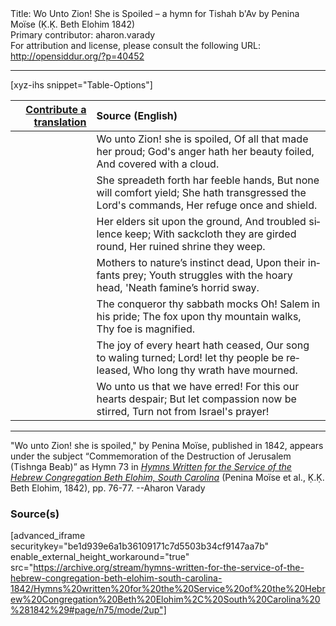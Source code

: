 <html>
<head></head>
<body>
Title: Wo Unto Zion! She is Spoiled – a hymn for Tishah b'Av by Penina Moïse (Ḳ.Ḳ. Beth Elohim 1842)<br />
Primary contributor: aharon.varady<br />
For attribution and license, please consult the following URL: <a href="http://opensiddur.org/?p=40452">http://opensiddur.org/?p=40452</a>
<p />
<hr />

[xyz-ihs snippet="Table-Options"]<table style="margin-left: auto; margin-right: auto;" class="draggable">
<thead><tr><th id="x" style="text-align: right;"><a href="/translate/" target="_blank" rel="noopener">Contribute a translation</a></th><th style="text-align: left;">Source (English)</th></tr></thead>
<tbody>
<tr><td style="vertical-align:top;">
<div class="liturgy" lang="he" style="text-align: right;">

</div></td>

<td style="vertical-align:top;">
<div class="english" lang="en" style="text-align: left;">
Wo unto Zion! she is spoiled, 
Of all that made her proud; 
God's anger hath her beauty foiled, 
And covered with a cloud.
</div></td></tr>


<tr><td style="vertical-align:top;">
<div class="liturgy" lang="he" style="text-align: right;">

</div></td>

<td style="vertical-align:top;">
<div class="english" lang="en" style="text-align: left;">
She spreadeth forth har feeble hands, 
But none will comfort yield; 
She hath transgressed the Lord's commands, 
Her refuge once and shield.
</div></td></tr>


<tr><td style="vertical-align:top;">
<div class="liturgy" lang="he" style="text-align: right;">

</div></td>

<td style="vertical-align:top;">
<div class="english" lang="en" style="text-align: left;">
Her elders sit upon the ground, 
And troubled silence keep;
With sackcloth they are girded round, 
Her ruined shrine they weep.
 </div></td></tr>


<tr><td style="vertical-align:top;">
<div class="liturgy" lang="he" style="text-align: right;">

</div></td>

<td style="vertical-align:top;">
<div class="english" lang="en" style="text-align: left;">
Mothers to nature’s instinct dead,  
Upon their infants prey; 
Youth struggles with the hoary head, 
'Neath famine’s horrid sway.
</div></td></tr>


<tr><td style="vertical-align:top;">
<div class="liturgy" lang="he" style="text-align: right;">

</div></td>

<td style="vertical-align:top;">
<div class="english" lang="en" style="text-align: left;">
The conqueror thy sabbath mocks
Oh! Salem in his pride;
The fox upon thy mountain walks, 
Thy foe is magnified. 
</div></td></tr>


<tr><td style="vertical-align:top;">
<div class="liturgy" lang="he" style="text-align: right;">

</div></td>

<td style="vertical-align:top;">
<div class="english" lang="en" style="text-align: left;">
The joy of every heart hath ceased, 
Our song to waling turned; 
Lord! let thy people be released,  
Who long thy wrath have mourned. 
</div></td></tr>


<tr><td style="vertical-align:top;">
<div class="liturgy" lang="he" style="text-align: right;">

</div></td>

<td style="vertical-align:top;">
<div class="english" lang="en" style="text-align: left;">
Wo unto us that we have erred!
For this our hearts despair; 
But let compassion now be stirred, 
Turn not from Israel's prayer! 
</div></td></tr>
</tbody></table>

<hr />

"Wo unto Zion! she is spoiled," by Penina Moïse, published in 1842, appears under the subject “Commemoration of the Destruction of Jerusalem (Tishnga Beab)” as Hymn 73 in <em><a href="/?p=39305">Hymns Written for the Service of the Hebrew Congregation Beth Elohim, South Carolina</a></em> (Penina Moïse et al., Ḳ.Ḳ. Beth Elohim, 1842), pp. 76-77. --Aharon Varady

<h3>Source(s)</h3>

[advanced_iframe securitykey="be1d939e6a1b36109171c7d5503b34cf9147aa7b" enable_external_height_workaround="true" src="https://archive.org/stream/hymns-written-for-the-service-of-the-hebrew-congregation-beth-elohim-south-carolina-1842/Hymns%20written%20for%20the%20Service%20of%20the%20Hebrew%20Congregation%20Beth%20Elohim%2C%20South%20Carolina%20%281842%29#page/n75/mode/2up"]

&nbsp; 
</body>
</html>